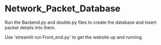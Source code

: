# Network_Packet_Database

Run the Backend.py and double.py files to create the database and insert packet details into them.

Use 'streamlit run Front_end.py' to get the website up and running.
